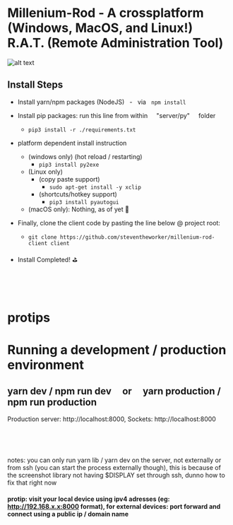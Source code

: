 # **Millenium-Rod** - A crossplatform (Windows, MacOS, and Linux!) R.A.T. (Remote Administration Tool)

![alt text](https://images-wixmp-ed30a86b8c4ca887773594c2.wixmp.com/f/84dc13b7-a2e7-4b45-83ec-311e72e82900/dcwu9bn-a035e58f-3e35-4437-9a7b-1737e03b8345.png/v1/fill/w_400,h_262,strp/millennium_rod_render__legacy_of_the_duelist__by_maxiuchiha22_dcwu9bn-fullview.png?token=eyJ0eXAiOiJKV1QiLCJhbGciOiJIUzI1NiJ9.eyJzdWIiOiJ1cm46YXBwOjdlMGQxODg5ODIyNjQzNzNhNWYwZDQxNWVhMGQyNmUwIiwiaXNzIjoidXJuOmFwcDo3ZTBkMTg4OTgyMjY0MzczYTVmMGQ0MTVlYTBkMjZlMCIsIm9iaiI6W1t7ImhlaWdodCI6Ijw9MjYyIiwicGF0aCI6IlwvZlwvODRkYzEzYjctYTJlNy00YjQ1LTgzZWMtMzExZTcyZTgyOTAwXC9kY3d1OWJuLWEwMzVlNThmLTNlMzUtNDQzNy05YTdiLTE3MzdlMDNiODM0NS5wbmciLCJ3aWR0aCI6Ijw9NDAwIn1dXSwiYXVkIjpbInVybjpzZXJ2aWNlOmltYWdlLm9wZXJhdGlvbnMiXX0.g5Zw2OROqT8aM61C_9gjQSWR2OiUmi-c1AcxSvSjE5o)

## Install Steps

- Install yarn/npm packages (NodeJS) &nbsp; - &nbsp; via &nbsp; `npm install`
- Install pip packages: run this line from within &nbsp; &nbsp; "server/py" &nbsp; &nbsp; folder

  - `pip3 install -r ./requirements.txt`

- platform dependent install instruction
  - (windows only) (hot reload / restarting)
    - `pip3 install py2exe`
  - (Linux only)
    - (copy paste support)
      - `sudo apt-get install -y xclip`
    - (shortcuts/hotkey support)
      - `pip3 install pyautogui`
  - (macOS only): Nothing, as of yet 👄


- Finally, clone the client code by pasting the line below @ project root:
    -   `git clone https://github.com/steventheworker/millenium-rod-client client`

- Install Completed! ⛳️

&nbsp;

&nbsp;

# protips
# Running a development / production environment

## yarn dev / npm run dev &nbsp; &nbsp; or &nbsp; &nbsp; yarn production / npm run production

Production server: http://localhost:8000,
Sockets: http://localhost:8000

&nbsp;

&nbsp;

notes: you can only run yarn lib / yarn dev on the server, not externally or from ssh (you can start the process externally though), this is because of the screenshot library not having $DISPLAY set through ssh, dunno how to fix that right now

#### protip: visit your local device using ipv4 adresses (eg: http://192.168.x.x:8000 format), for external devices: port forward and connect using a public ip / domain name

&nbsp;

&nbsp;

&nbsp;

&nbsp;

